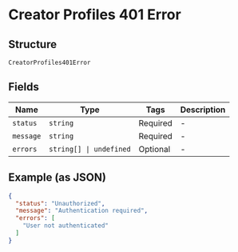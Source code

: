 
# Creator Profiles 401 Error

## Structure

`CreatorProfiles401Error`

## Fields

| Name | Type | Tags | Description |
|  --- | --- | --- | --- |
| `status` | `string` | Required | - |
| `message` | `string` | Required | - |
| `errors` | `string[] \| undefined` | Optional | - |

## Example (as JSON)

```json
{
  "status": "Unauthorized",
  "message": "Authentication required",
  "errors": [
    "User not authenticated"
  ]
}
```

